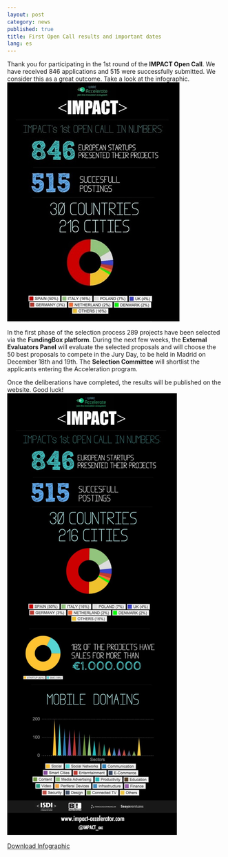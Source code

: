 ```yaml
---
layout: post
category: news
published: true
title: First Open Call results and important dates
lang: es
---
```


Thank you for participating in the 1st round of the **IMPACT Open Call**. We have received 846 applications and 515 were successfully submitted. We consider this as a great outcome.  Take a look at the infographic.
![IMPACT_1st_OPEN_CALL_INFOGRAPHY_FINAL_v2_recortada.jpg](/assets/IMPACT_1st_OPEN_CALL_INFOGRAPHY_FINAL_v2_recortada.jpg)


In the first phase of the selection process 289 projects have been selected via the **FundingBox platform**. During the next few weeks, the **External Evaluators Panel** will evaluate the selected proposals and will choose the 50 best proposals to compete in the Jury Day, to be held in Madrid on December 18th and 19th. The **Selection Committee** will shortlist the applicants entering the Acceleration program.

Once the deliberations have completed, the results will be published on the website.  Good luck!
![IMPACT_1st_OPEN_CALL_INFOGRAPHY_FINAL_v2.jpg](/assets/IMPACT_1st_OPEN_CALL_INFOGRAPHY_FINAL_v2.jpg)



<a href=”/assets/IMPACT-1st-OPEN-CALL-INFOGRAPHY_FINAL_v2.jpg”><i class=”icon-download-1”></i>Download Infographic</a>